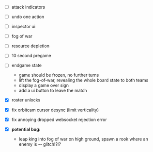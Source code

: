 
- [ ] attack indicators

- [ ] undo one action

- [ ] inspector ui

- [ ] fog of war

- [ ] resource depletion

- [ ] 10 second pregame

- [ ] endgame state
  - game should be frozen, no further turns
  - lift the fog-of-war, revealing the whole board state to both teams
  - display a game over sign
  - add a ui button to leave the match

- [x] roster unlocks

- [x] fix orbitcam cursor desync (limit verticality)

- [x] fix annoying dropped websocket rejection error

- [x] **potential bug:**
  - leap king into fog of war on high ground, spawn a rook where an enemy is -- glitch!?!?

